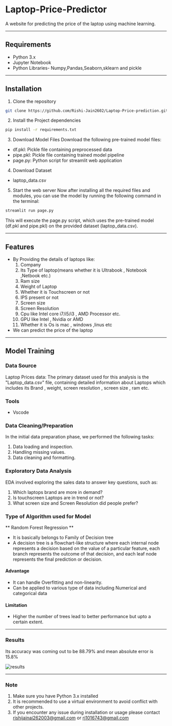 # Laptop-Price-Predictor
A website for predicting the price of the laptop using machine learning.
***


## Requirements
- Python 3.x
- Jupyter Notebook
- Python Libraries- Numpy,Pandas,Seaborn,sklearn and pickle
***

## Installation
1. Clone the repository
```bash
git clone https://github.com/Rishi-Jain2602/Laptop-Price-prediction.git
```

2. Install the Project dependencies
```bash
pip install -r requirements.txt
```

3. Download Model Files
Download the following pre-trained model files:
- df.pkl: Pickle file containing preprocessed data
- pipe.pkl: Pickle file containing trained model pipeline 
- page.py: Python script for streamlit web application


4. Download Dataset
- laptop_data.csv

5. Start the web server
Now after installing all the required files and modules, you can use the model by running the following command in the terminal:
```bash
streamlit run page.py
```
This will execute the page.py script, which uses the pre-trained model (df.pkl and pipe.pkl) on the provided dataset (laptop_data.csv).
***
## Features
- By Providing the details of laptops like:
  1. Company
  2. Its Type of laptop(means whether it is Ultrabook , Notebook ,Netbook etc.)
  3. Ram size
  4. Weight of Laptop
  5. Whether it is Touchscreen or not
  6. IPS present or not
  7. Screen size
  8. Screen Resolution
  9. Cpu like Intel core i7/i5/i3 , AMD Processor etc.
  10. GPU like Intel , Nvidia or AMD
  11. Whether it is Os is mac , windows ,linus etc
- We can predict the price of the laptop

***
## Model Training
### Data Source 
Laptop Prices data: The primary dataset used for this analysis is the "Laptop_data.csv" file, containing detailed information about Laptops which includes its Brand , weight,  screen resolution , screen size , ram etc.

### Tools
- Vscode

### Data Cleaning/Preparation
In the initial data preparation phase, we performed the following tasks:
1. Data loading and inspection.
2. Handling missing values.
3. Data cleaning and formatting.

### Exploratory Data Analysis
EDA involved exploring the sales data to answer key questions, such as:
1. Which laptops brand are more in demand?
2. Is touchscreen Laptops are in trend or not?
3. What screen size and Screen Resolution did people prefer? 

### Type of Algorithm used for Model
 ** Random Forest Regression **
- It is basically belongs to Family of Decision tree
- A decision tree is a flowchart-like structure where each internal node represents a decision based on the value of a particular feature, each branch represents the outcome of that decision, and each leaf node represents the final prediction or decision.
#### Advantage
- It can handle Overfitting and non-linearity.
- Can be applied to various type of data including Numerical and categorical data
#### Limitation
- Higher the number of trees lead to better performance but upto a certain extent.
***
### Results
Its accuracy was coming out to be 88.79% and mean absolute error is 15.8%

![results](https://github.com/Rishi-Jain2602/Laptop-Price-prediction/assets/118871883/cc99b85e-af70-4590-a8ca-86b788e5b41e)
***
### Note

1. Make sure you have Python 3.x installed
2. It is recommended to use a virtual environment to avoid conflict with other projects.
3. If you encounter any issue during installation or usage please contact rishijainai262003@gmail.com or rj1016743@gmail.com

